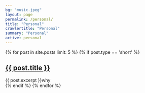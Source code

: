 ```yaml
---
bg: "music.jpeg"
layout: page
permalink: /personal/
title: "Personal"
crawlertitle: "Personal"
summary: "Personal"
active: personal
---
```

{% for post in site.posts limit: 5 %}
  {% if post.type == 'short' %}
<article class="index-page">
  <h2><a href="{{ post.url }}">{{ post.title }}</a></h2>
  {{ post.excerpt }}why
</article>
  {% endif %}
{% endfor %}
